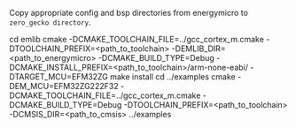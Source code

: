 Copy appropriate config and bsp directories from energymicro to `zero_gecko directory`.

cd emlib
cmake -DCMAKE_TOOLCHAIN_FILE=../gcc_cortex_m.cmake -DTOOLCHAIN_PREFIX=<path_to_toolchain> -DEMLIB_DIR=<path_to_energymicro>  -DCMAKE_BUILD_TYPE=Debug -DCMAKE_INSTALL_PREFIX=<path_to_toolchain>/arm-none-eabi/ -DTARGET_MCU=EFM32ZG
make install
cd ../examples
cmake -DEM_MCU=EFM32ZG222F32 -DCMAKE_TOOLCHAIN_FILE=../gcc_cortex_m.cmake -DCMAKE_BUILD_TYPE=Debug -DTOOLCHAIN_PREFIX=<path_to_toolchain> -DCMSIS_DIR=<path_to_cmsis> ../examples
